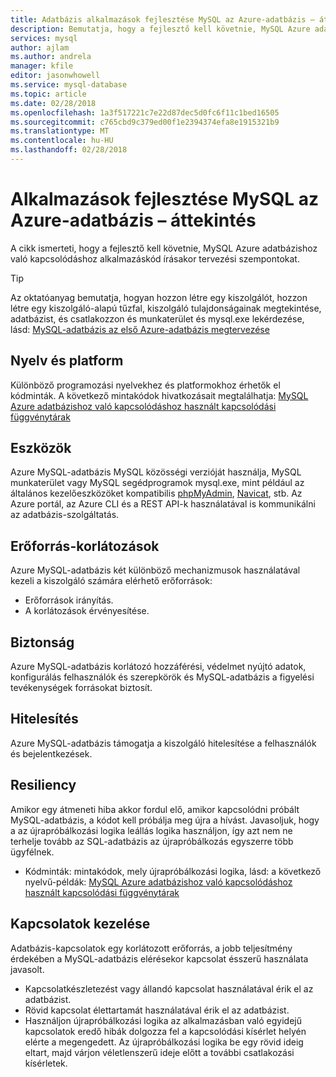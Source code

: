 ```yaml
---
title: Adatbázis alkalmazások fejlesztése MySQL az Azure-adatbázis – áttekintés
description: Bemutatja, hogy a fejlesztő kell követnie, MySQL Azure adatbázishoz való kapcsolódáshoz alkalmazáskód írásakor kialakítási szempontok
services: mysql
author: ajlam
ms.author: andrela
manager: kfile
editor: jasonwhowell
ms.service: mysql-database
ms.topic: article
ms.date: 02/28/2018
ms.openlocfilehash: 1a3f517221c7e22d87dec5d0fc6f11c1bed16505
ms.sourcegitcommit: c765cbd9c379ed00f1e2394374efa8e1915321b9
ms.translationtype: MT
ms.contentlocale: hu-HU
ms.lasthandoff: 02/28/2018
---
```

# <a name="application-development-overview-for-azure-database-for-mysql"></a>Alkalmazások fejlesztése MySQL az Azure-adatbázis – áttekintés 
A cikk ismerteti, hogy a fejlesztő kell követnie, MySQL Azure adatbázishoz való kapcsolódáshoz alkalmazáskód írásakor tervezési szempontokat. 

> [!TIP]
> Az oktatóanyag bemutatja, hogyan hozzon létre egy kiszolgálót, hozzon létre egy kiszolgáló-alapú tűzfal, kiszolgáló tulajdonságainak megtekintése, adatbázist, és csatlakozzon és munkaterület és mysql.exe lekérdezése, lásd: [MySQL-adatbázis az első Azure-adatbázis megtervezése](tutorial-design-database-using-portal.md)

## <a name="language-and-platform"></a>Nyelv és platform
Különböző programozási nyelvekhez és platformokhoz érhetők el kódminták. A következő mintakódok hivatkozásait megtalálhatja: [MySQL Azure adatbázishoz való kapcsolódáshoz használt kapcsolódási függvénytárak](concepts-connection-libraries.md)

## <a name="tools"></a>Eszközök
Azure MySQL-adatbázis MySQL közösségi verzióját használja, MySQL munkaterület vagy MySQL segédprogramok mysql.exe, mint például az általános kezelőeszközöket kompatibilis [phpMyAdmin](https://www.phpmyadmin.net/), [Navicat](https://www.navicat.com/products/navicat-for-mysql), stb. Az Azure portál, az Azure CLI és a REST API-k használatával is kommunikálni az adatbázis-szolgáltatás.

## <a name="resource-limitations"></a>Erőforrás-korlátozások
Azure MySQL-adatbázis két különböző mechanizmusok használatával kezeli a kiszolgáló számára elérhető erőforrások: 
- Erőforrások irányítás.
- A korlátozások érvényesítése.

## <a name="security"></a>Biztonság
Azure MySQL-adatbázis korlátozó hozzáférési, védelmet nyújtó adatok, konfigurálás felhasználók és szerepkörök és MySQL-adatbázis a figyelési tevékenységek forrásokat biztosít.

## <a name="authentication"></a>Hitelesítés
Azure MySQL-adatbázis támogatja a kiszolgáló hitelesítése a felhasználók és bejelentkezések.

## <a name="resiliency"></a>Resiliency
Amikor egy átmeneti hiba akkor fordul elő, amikor kapcsolódni próbált MySQL-adatbázis, a kódot kell próbálja meg újra a hívást. Javasoljuk, hogy a az újrapróbálkozási logika leállás logika használjon, így azt nem ne terhelje tovább az SQL-adatbázis az újrapróbálkozás egyszerre több ügyfélnek.

- Kódminták: mintakódok, mely újrapróbálkozási logika, lásd: a következő nyelvű-példák: [MySQL Azure adatbázishoz való kapcsolódáshoz használt kapcsolódási függvénytárak](concepts-connection-libraries.md)

## <a name="managing-connections"></a>Kapcsolatok kezelése
Adatbázis-kapcsolatok egy korlátozott erőforrás, a jobb teljesítmény érdekében a MySQL-adatbázis elérésekor kapcsolat ésszerű használata javasolt.
- Kapcsolatkészletezést vagy állandó kapcsolat használatával érik el az adatbázist.
- Rövid kapcsolat élettartamát használatával érik el az adatbázist. 
- Használjon újrapróbálkozási logika az alkalmazásban való egyidejű kapcsolatok eredő hibák dolgozza fel a kapcsolódási kísérlet helyén elérte a megengedett. Az újrapróbálkozási logika be egy rövid ideig eltart, majd várjon véletlenszerű ideje előtt a további csatlakozási kísérletek.
